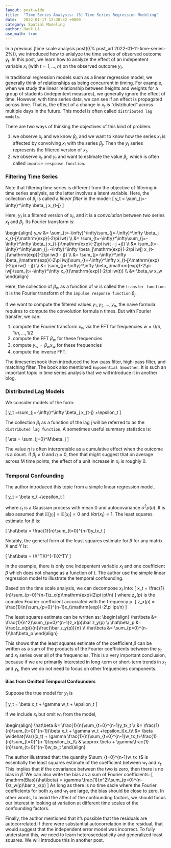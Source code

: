 ```yaml
---
layout: post-wide
title:  "Time Series Analysis: (3) Time Series Regression Modeling"
date:   2022-01-17 12:30:32 +0800
category: Spatial Modeling
author: Hank Li
use_math: true
---
```


In a previous [time scale analysis post]({% post_url 2022-01-11-time-series-2%}), we introduced how to anlalyze the time series of observed outcome $y_t$. In this post, we learn how to analyze the effect of an indepentent variable $x_t$ (with $t=1, \dots, n$) on the observed outcome $y_t$.

In traditional regression models such as a linear regression model, we generally think of relationships as being concurrent in timing. For example, when we study the linear relationship between heights and weights for a group of students (indepentent measures), we generally ignore the effect of time. However, with time series data, we can see if an effect is propagated across time. That is, the effect of a change in $x_t$ is “distributed” across multiple days in the future. This model is often called `distributed lag models`. 

There are two ways of thinking the objectives of this kind of problem.
1. we observe $x_t$ and we know $β_j$, and we want to know how the series $x_t$ is affected by convolving $x_t$ with the series $β_j$. Then the $y_t$ series represents the filtered version of $x_t$. 
2. we observe $x_t$ and $y_t$ and want to estimate the value $\beta_j$, which is often called `impulse-response function`.

### Filtering Time Series
Note that filtering time series is different from the objective of filtering in time series analysis, as the latter involves a latent variable.
Here, the collection of ${\beta_j}$ is called a *linear filter* in the model:
\[
y_t = \sum_{j=-\infty}^\infty \beta_j x_{t-j}
\]

Here, $y_t$ is a filtered version of $x_t$, and it is a *convolution* between two series $x_t$ and $\beta_j$. Its Fourier transform is:

\begin{align}
y_w &= \sum_{t=-\infty}^\infty\sum_{j=-\infty}^\infty \beta_j x_{t-j}\mathrm{exp}(-2\pi iwt) \\\\ 
&= \sum_{t=-\infty}^\infty\sum_{j=-\infty}^\infty \beta_j x_{t-j}\mathrm{exp}(-2\pi iw(t - j +j)) \\\\ 
&= \sum_{t=-\infty}^\infty\sum_{j=-\infty}^\infty \beta_j\mathrm{exp}(-2\pi iwj) x_{t-j}\mathrm{exp}(-2\pi iw(t - j)) \\\\ 
&= \sum_{j=-\infty}^\infty \beta_j\mathrm{exp}(-2\pi iwj)\sum_{t=-\infty}^\infty x_{t-j}\mathrm{exp}(-2\pi iw(t - j)) \\\\ 
&= \sum_{j=-\infty}^\infty \beta_j\mathrm{exp}(-2\pi iwj)\sum_{t=-\infty}^\infty x_{t}\mathrm{exp}(-2\pi iw(t)) \\\\ 
&= \beta_w x_w
\end{align}

Here, the collection of $\beta_w$ as a function of $w$ is called the `transfer function`. It is the Fourier transform of the `impulse response function` $\beta_j$.

If we want to compute the filtered values $y_1, y_2,\dots, y_n$, the naive formula requires to compute the convolution formula n times. But with Fourier transfer, we can:
1. compute the Fourier transform $x_w$ via the FFT for frequencies $w = 0/n, 1/n, \dots, 1/2$
2. compute the FFT $\beta_w$ for these frequencies.
3. compute $y_w = \beta_wx_w$ for these frequencies
4. compute the inverse FFT.

The timeseriesbook then introduced the low-pass filter, high-pass filter, and matching filter. The book also mentioned `Exponential Smoother`. It is such an important topic in time series analysis that we will introduce it in another blog.

### Distributed Lag Models
We consider models of the form:

\[
y_t =\sum_{j=-\infty}^\infty \beta_j x_{t-j} +\epsilon_t
\]

The collection ${\beta_j}$ as a function of the lag j will be referred to as the `distributed lag function`.
A sometimes useful summary statistics is:

\[
\eta = \sum_{j=0}^M\beta_j
\]

The value $\eta$ is often interpretable as a cumulative effect when the outcome is a count. If $\beta_j \neq 0$ and $\eta \approx 0$, then that might suggest that on average across M time points, the effect of a unit increase in $x_t$ is roughly 0.

### Temporal Confounding
The author introduced this topic from a simple linear regression model,

\[
y_t = \beta x_t +\epsilon_t
\]

where $\epsilon_t$ is a Gaussian process with mean 0 and autocovariance $\sigma^2\rho(u)$. It is also assumed that $\mathbb{E}[y_t] = \mathbb{E}[x_t] =0$ and $Var(x_t)=1$.
The least squares estimate for $\beta$ is:

\[
\hat\beta = \frac{1}{n}\sum_{t=0}^{n-1}y_tx_t
\]

Notably, the general form of the least squares estimate for $\beta$ for any matrix X and Y is:

\[
\hat\beta = (X^TX)^{-1}X^TY
\]

In the example, there is only one indepentent variable $x_t$ and one coefficient $\beta$ which does not change as a function of t. The author use the simple linear regression model to illustrate the temporal confounding.

Based on the time scale analysis, we can decompose $x_t$ into:
\[
x_t = \frac{1}{n}\sum_{p=0}^{n-1}z_x(p)\mathrm{exp}(2\pi ipt/n)
\]
where $z_x(p)$ is the complex Fourier coefficient accociated with the frequency p.
\[
z_x(p) = \frac{1}{n}\sum_{p=0}^{n-1}x_t\mathrm{exp}(-2\pi ipt/n)
\]

The least squares estimate can be written as:
\begin{align}
\hat\beta &= \frac{1}{n^2}\sum_{p=0}^{n-1}z_x(p)\bar z_y(p) \\\\ 
\hat\beta_p &= \frac{z_x(p)}{n}\frac{\bar z_y(p)}{n} \\\\ 
\hat\beta &= \sum_{p=0}^{n-1}\hat\beta_p
\end{align}

This shows that the least squares estimate of the coefficient $\beta$ can be written as a sum of the products of the Fourier coefficients between the $y_t$ and $x_t$ series over all of the frequencies. 
This is a very important conclusion, because if we are primarily interested in long-term or short-term trends in $x_t$ and $y_t$, then we do not need to focus on other frequencies components. 

#### Bias from Omitted Temporal Confounders
Suppose the true model for $y_t$ is

\[
y_t = \beta x_t + \gamma w_t + \epsilon_t
\]

If we include $x_t$ but omit $w_t$ from the model, 

\begin{align}
\hat\beta &= \frac{1}{n}\sum_{t=0}^{n-1}y_tx_t \\\\ 
 &= \frac{1}{n}\sum_{t=0}^{n-1}(\beta x_t + \gamma w_t +\epsilon_t)x_t\\\\ 
 &= \beta \widehat{Var}(x_t) + \gamma \frac{1}{n}\sum_{t=0}^{n-1}w_tx_t+\frac{1}{n}\sum_{t=0}^{n-1}\epsilon_tx_t\\\\ 
 & \approx \beta + \gamma\frac{1}{n}\sum_{t=0}^{n-1}w_tx_t
\end{align}

The author illustrated that: the quantity $\sum_{t=0}^{n-1}w_tx_t$ is essentially the least squares estimate of the coefficient between $w_t$ and $x_t$. This implies that if the covariance between the two is zero, then there is no bias in $\hat\beta$. We can also write the bias as a sum of Fourier coefficients:
\[
\mathrm{Bias}(\hat\beta) = \gamma \frac{1}{n^2}\sum_{p=0}^{n-1}z_w(p)\bar z_x(p)
\]
As long as there is no time sacle where the Fourier coefficients for both $x_t$ and $w_t$ are large, the bias should be close to zero. In other words, to avoid the affect of the confounding factors, we should focus our interest in looking at variation at different time scales of the confounding factors. 

Finally, the author mentioned that it’s possible that the residuals are autocorrelated.If there were substantial autocorrelation in the residual, that would suggest that the independent error model was incorrect. To fully understand this, we need to learn heteroscedasticity and generalized least squares. We will introduce this in another post. 
